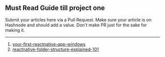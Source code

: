 ## Must Read Guide till project one

Submit your articles here via a Pull Request. Make sure your article is on Hashnode and should add a value. Don't make PR just for the sake for making it.

---
1. [your-first-reactnative-app-windows](https://moeen.hashnode.dev/your-first-reactnative-app-windows)
2. [reactnative-folder-structure-explained-101](https://moeen.hashnode.dev/reactnative-folder-structure-explained-101)
